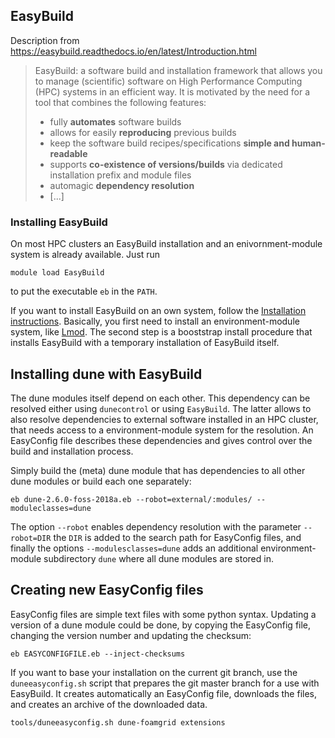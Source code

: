 ## EasyBuild
Description from https://easybuild.readthedocs.io/en/latest/Introduction.html

> EasyBuild: a software build and installation framework that allows you to manage 
> (scientific) software on High Performance Computing (HPC) systems in an efficient way.
> It is motivated by the need for a tool that combines the following features: 
> 
> - fully **automates** software builds
> - allows for easily **reproducing** previous builds
> - keep the software build recipes/specifications **simple and human-readable**
> - supports **co-existence of versions/builds** via dedicated installation prefix and module files
> - automagic **dependency resolution**
> - [...]

### Installing EasyBuild
On most HPC clusters an EasyBuild installation and an enivornment-module system 
is already available. Just run

```
module load EasyBuild
```

to put the executable `eb` in the `PATH`.

If you want to install EasyBuild on an own system, follow the 
[Installation instructions](https://easybuild.readthedocs.io/en/latest/Installation.html).
Basically, you first need to install an environment-module system, like 
[Lmod](https://sourceforge.net/projects/lmod/). The second step is a booststrap
install procedure that installs EasyBuild with a temporary installation of EasyBuild
itself.

## Installing dune with EasyBuild
The dune modules itself depend on each other. This dependency can be resolved 
either using `dunecontrol` or using `EasyBuild`. The latter allows to also
resolve dependencies to external software installed in an HPC cluster, that 
needs access to a environment-module system for the resolution.  An EasyConfig 
file describes these dependencies and gives control over the build and 
installation process.

Simply build the (meta) dune module that has dependencies to all other dune
modules or build each one separately:

```
eb dune-2.6.0-foss-2018a.eb --robot=external/:modules/ --moduleclasses=dune
```

The option `--robot` enables dependency resolution with the parameter `--robot=DIR` 
the `DIR` is added to the search path for EasyConfig files, and finally the options 
`--modulesclasses=dune` adds an additional environment-module subdirectory 
`dune` where all dune modules are stored in.

## Creating new EasyConfig files
EasyConfig files are simple text files with some python syntax. Updating a version
of a dune module could be done, by copying the EasyConfig file, changing the version 
number and updating the checksum:

```
eb EASYCONFIGFILE.eb --inject-checksums
```

If you want to base your installation on the current git branch, use the `duneeasyconfig.sh`
script that prepares the git master branch for a use with EasyBuild. It creates
automatically an EasyConfig file, downloads the files, and creates an archive
of the downloaded data.

```
tools/duneeasyconfig.sh dune-foamgrid extensions
```